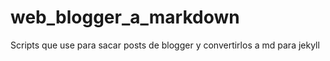 # web_blogger_a_markdown
Scripts que use para sacar posts de blogger y convertirlos a md para jekyll
